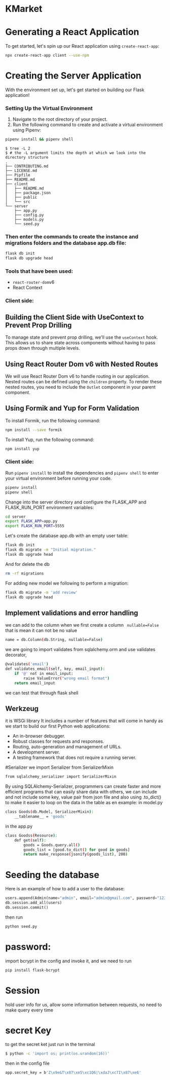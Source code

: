 # KMarket


 # Generating a React Application

To get started, let's spin up our React application using `create-react-app`:

```sh
npx create-react-app client --use-npm
```

# Creating the Server Application

With the environment set up, let's get started on building our Flask application!

### Setting Up the Virtual Environment

1. Navigate to the root directory of your project.
2. Run the following command to create and activate a virtual environment using Pipenv:

```bash
pipenv install && pipenv shell
```

```console
$ tree -L 2
$ # the -L argument limits the depth at which we look into the directory structure
.
├── CONTRIBUTING.md
├── LICENSE.md
├── Pipfile
├── README.md
├── client
│   ├── README.md
│   ├── package.json
│   ├── public
│   └── src
└── server
    ├── app.py
    ├── config.py
    ├── models.py
    └── seed.py
```
### Then enter the commands to create the instance and migrations folders and the database app.db file:
```bash
flask db init
flask db upgrade head
```

### Tools that have been used:
- `react-router-dom`v6
- React Context

### Client side:
## Building the Client Side with UseContext to Prevent Prop Drilling

To manage state and prevent prop drilling, we'll use the `useContext` hook. This allows us to share state across components without having to pass props down through multiple levels.

## Using React Router Dom v6 with Nested Routes

We will use React Router Dom v6 to handle routing in our application. Nested routes can be defined using the `children` property. To render these nested routes, you need to include the `Outlet` component in your parent component.


## Using Formik and Yup for Form Validation

To install Formik, run the following command:

```sh
npm install --save formik
```
To install Yup, run the following command:
```sh
npm install yup
```


### Client side:
Run `pipenv install` to install the dependencies and `pipenv shell` to enter your virtual environment before running your code.

```sh
pipenv install
pipenv shell
```
Change into the server directory and configure the FLASK_APP and FLASK_RUN_PORT environment variables:

```sh
cd server
export FLASK_APP=app.py
export FLASK_RUN_PORT=5555
```

Let's create the database app.db with an empty user table:
```sh
flask db init
flask db migrate -m "Initial migration."
flask db upgrade head
```
And for delete the db 
```sh
rm -rf migrations
```

For adding new model we following to perform a migration:
```sh
flask db migrate -m 'add review'
flask db upgrade head
```

## Implement validations and error handling
we can add to the column when we first create a column ``` nullable=False``` that is mean it can not be no value 
```sh
name = db.Column(db.String, nullable=False)
```
we are going to import validates from sqlalchemy.orm and use validates decorator, 

```sh
@validates('email')
def validates_email(self, key, email_input):
    if '@' not in email_input:
        raise ValueError("wrong email format")
    return email_input
```
we can test that through flask shell

## Werkzeug
it is WSGi library It includes a number of features that will come in handy as we start to build our first Python web applications:

- An in-browser debugger.
- Robust classes for requests and responses.
- Routing, auto-generation and management of URLs.
- A development server.
- A testing framework that does not require a running server.


#Serializer
we import Serializer from SerializerMixin
```sh
from sqlalchemy_serializer import SerializerMixin
```

By using SQLAlchemy-Serializer, programmers can create faster and more efficient programs that can easily share data with others, we can include and not include some key, value pair from json file and also using .to_dict() to make it easier to loop on the data in the table as en example:
in model.py
```sh
class Goods(db.Model, SerializerMixin):
    __tablename__ = 'goods'
``` 

in the app.py 
```sh
class Goodss(Resource):
    def get(self):
        goods = Goods.query.all()
        goods_list = [good.to_dict() for good in goods]
        return make_response(jsonify(goods_list), 200)
```

# Seeding the database
Here is an example of how to add a user to the database:

```python
users.append(Admin(name="admin", email="admin@gmail.com", password="1234"))
db.session.add_all(users)
db.session.commit()
```
then run
```sh
python seed.py
```


# password: 
import bcrypt in the config and invoke it, and we need to run 
```sh
pip install flask-bcrypt
```

# Session
hold user info for us, allow some information between requests, no need to make query every time 

# secret Key 
to get the secret ket just run in the terminal 
```sh
$ python -c 'import os; print(os.urandom(16))'
```
then in the config file 
```sh
app.secret_key = b'Z\x9e&T\x87\xe5\xc1Q6|\xdaJ\xc7I\x87\xe6'
```

